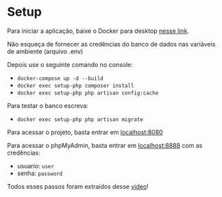 # Setup

Para iniciar a aplicação, baixe o Docker para desktop [nesse link](https://www.docker.com/products/docker-desktop/).

Não esqueça de fornecer as credências do banco de dados nas variáveis de ambiente (arquivo .env)

Depois use o seguinte comando no console:
- `docker-compose up -d --build`
- `docker exec setup-php composer install`
- `docker exec setup-php php artisan config:cache`

Para testar o banco escreva:
- `docker exec setup-php php artisan migrate`

Para acessar o projeto, basta entrar em [localhost:8080]()

Para acessar o phpMyAdmin, basta entrar em [localhost:8888]() com as credências:
- usuario: `user`
- senha: `password`


Todos esses passos foram extraídos desse [video](https://www.youtube.com/watch?v=E4-IfMSZCVc&ab_channel=Jo%C3%A3oLucasXavier)!
